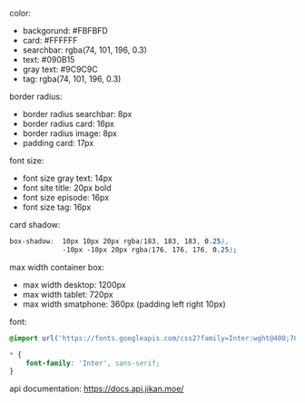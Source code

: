 color:
- backgorund: #FBFBFD
- card: #FFFFFF
- searchbar: rgba(74, 101, 196, 0.3)
- text: #090B15
- gray text: #9C9C9C
- tag: rgba(74, 101, 196, 0.3)

border radius:
- border radius searchbar: 8px
- border radius card: 16px
- border radius image: 8px
- padding card: 17px

font size:
- font size gray text: 14px
- font site title: 20px bold
- font size episode: 16px
- font size tag: 16px

card shadow:
```css
box-shadow:  10px 10px 20px rgba(183, 183, 183, 0.25),
             -10px -10px 20px rgba(176, 176, 176, 0.25);
```

max width container box:
- max width desktop: 1200px
- max width tablet: 720px
- max width smatphone: 360px (padding left right 10px)


font:
```css
@import url('https://fonts.googleapis.com/css2?family=Inter:wght@400;700&display=swap');

* {
    font-family: 'Inter', sans-serif;
}
```

api documentation: https://docs.api.jikan.moe/
